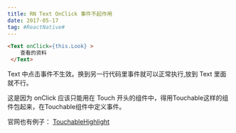 ```yaml
---
title: RN Text OnClick 事件不起作用
date: 2017-05-17
tag: #ReactNative#
---
```


```html
<Text onClick={this.Look} >
    查看的资料
 </Text>
 ```

Text 中点击事件不生效。换到另一行代码里事件就可以正常执行,放到 Text 里面就不行。

这是因为 onClick 应该只能用在 Touch 开头的组件中，得用Touchable这样的组件包起来，在Touchable组件中定义事件。

官网也有例子：
[TouchableHighlight](https://facebook.github.io/react-native/docs/touchablehighlight.html)